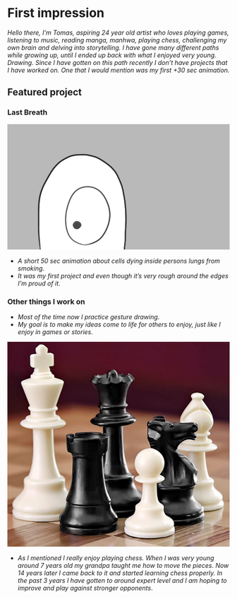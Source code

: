# First impression

_Hello there, I’m Tomas,_
_aspiring 24 year old artist who loves playing games, listening to music, reading manga, manhwa, playing chess, challenging my own brain and delving into storytelling._
_I have gone many different paths while growing up, until I ended up back with what I enjoyed very young. Drawing. Since I have gotten on this path recently I don’t have projects that I have worked on. One that I would mention was my first +30 sec animation._

## Featured project

### Last Breath
![A thumb like character representing a cell with one eye](img/thumb-cell.png)
- *A short 50 sec animation about cells dying inside persons lungs from smoking*.
- *It was my first project and even though it’s very rough around the edges I’m proud of it*.


### Other things I work on



- *Most of the time now I practice gesture drawing*.
- *My goal is to make my ideas come to life for others to enjoy, just like I enjoy in games or stories*.




![Chess pieces](img/ChessSet.jpg)
- *As I mentioned I really enjoy playing chess. When I was very young around 7 years old my grandpa taught me how to move the pieces. Now 14 years later I came back to it and started learning chess properly. In the past 3 years I have gotten to around expert level and I am hoping to improve and play against stronger opponents*.

